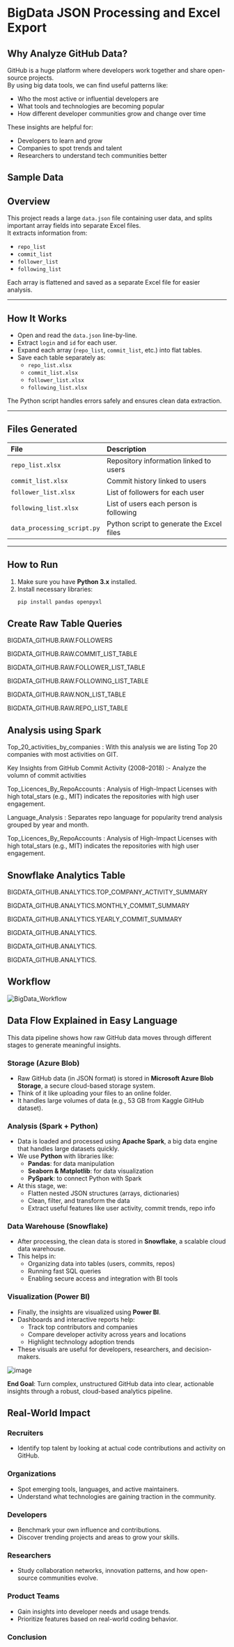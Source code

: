 # BigData JSON Processing and Excel Export

## Why Analyze GitHub Data?

GitHub is a huge platform where developers work together and share open-source projects.  
By using big data tools, we can find useful patterns like:

- Who the most active or influential developers are  
- What tools and technologies are becoming popular  
- How different developer communities grow and change over time  

These insights are helpful for:
- Developers to learn and grow  
- Companies to spot trends and talent  
- Researchers to understand tech communities better

## Sample Data
##  Overview
This project reads a large `data.json` file containing user data, and splits important array fields into separate Excel files.  
It extracts information from:
- `repo_list`
- `commit_list`
- `follower_list`
- `following_list`

Each array is flattened and saved as a separate Excel file for easier analysis.

---

##  How It Works
- Open and read the `data.json` line-by-line.
- Extract `login` and `id` for each user.
- Expand each array (`repo_list`, `commit_list`, etc.) into flat tables.
- Save each table separately as:
  - `repo_list.xlsx`
  - `commit_list.xlsx`
  - `follower_list.xlsx`
  - `following_list.xlsx`

The Python script handles errors safely and ensures clean data extraction.

---

##  Files Generated
| File | Description |
|:---|:---|
| `repo_list.xlsx` | Repository information linked to users |
| `commit_list.xlsx` | Commit history linked to users |
| `follower_list.xlsx` | List of followers for each user |
| `following_list.xlsx` | List of users each person is following |
| `data_processing_script.py` | Python script to generate the Excel files |

---

##  How to Run
1. Make sure you have **Python 3.x** installed.
2. Install necessary libraries:
   ```bash
   pip install pandas openpyxl

## Create Raw Table Queries

BIGDATA_GITHUB.RAW.FOLLOWERS

BIGDATA_GITHUB.RAW.COMMIT_LIST_TABLE

BIGDATA_GITHUB.RAW.FOLLOWER_LIST_TABLE

BIGDATA_GITHUB.RAW.FOLLOWING_LIST_TABLE

BIGDATA_GITHUB.RAW.NON_LIST_TABLE

BIGDATA_GITHUB.RAW.REPO_LIST_TABLE

## Analysis using Spark
Top_20_activities_by_companies : With this analysis we are listing Top 20 companies with most activities on GIT.

Key Insights from GitHub Commit Activity (2008–2018) :- Analyze the volumn of commit activities 

Top_Licences_By_RepoAccounts : Analysis of High-Impact Licenses with high total_stars (e.g., MIT) indicates the repositories with high user engagement.

Language_Analysis : Separates repo language for popularity trend analysis grouped by year and month.

Top_Licences_By_RepoAccounts : Analysis of High-Impact Licenses with high total_stars (e.g., MIT) indicates the repositories with high user engagement.

## Snowflake Analytics Table

BIGDATA_GITHUB.ANALYTICS.TOP_COMPANY_ACTIVITY_SUMMARY

BIGDATA_GITHUB.ANALYTICS.MONTHLY_COMMIT_SUMMARY

BIGDATA_GITHUB.ANALYTICS.YEARLY_COMMIT_SUMMARY

BIGDATA_GITHUB.ANALYTICS.

BIGDATA_GITHUB.ANALYTICS.

BIGDATA_GITHUB.ANALYTICS.

##  Workflow 

![BigData_Workflow](https://github.com/user-attachments/assets/3ca3c2ad-841a-4d65-a2e8-c7147eb7aefd)

##  Data Flow Explained in Easy Language

This data pipeline shows how raw GitHub data moves through different stages to generate meaningful insights.



###  Storage (Azure Blob)
- Raw GitHub data (in JSON format) is stored in **Microsoft Azure Blob Storage**, a secure cloud-based storage system.
- Think of it like uploading your files to an online folder.
- It handles large volumes of data (e.g., 53 GB from Kaggle GitHub dataset).



### Analysis (Spark + Python)
- Data is loaded and processed using **Apache Spark**, a big data engine that handles large datasets quickly.
- We use **Python** with libraries like:
  - **Pandas**: for data manipulation
  - **Seaborn & Matplotlib**: for data visualization
  - **PySpark**: to connect Python with Spark
- At this stage, we:
  - Flatten nested JSON structures (arrays, dictionaries)
  - Clean, filter, and transform the data
  - Extract useful features like user activity, commit trends, repo info



###  Data Warehouse (Snowflake)
- After processing, the clean data is stored in **Snowflake**, a scalable cloud data warehouse.
- This helps in:
  - Organizing data into tables (users, commits, repos)
  - Running fast SQL queries
  - Enabling secure access and integration with BI tools



### Visualization (Power BI)
- Finally, the insights are visualized using **Power BI**.
- Dashboards and interactive reports help:
  - Track top contributors and companies
  - Compare developer activity across years and locations
  - Highlight technology adoption trends
- These visuals are useful for developers, researchers, and decision-makers.

![image](https://github.com/user-attachments/assets/5fc11959-5762-40b3-ac3c-773414a65924)


 **End Goal**: Turn complex, unstructured GitHub data into clear, actionable insights through a robust, cloud-based analytics pipeline.

 ## Real-World Impact

### Recruiters
- Identify top talent by looking at actual code contributions and activity on GitHub.

### Organizations
- Spot emerging tools, languages, and active maintainers.
- Understand what technologies are gaining traction in the community.

### Developers
- Benchmark your own influence and contributions.
- Discover trending projects and areas to grow your skills.

### Researchers
- Study collaboration networks, innovation patterns, and how open-source communities evolve.

### Product Teams
- Gain insights into developer needs and usage trends.
- Prioritize features based on real-world coding behavior.

### Conclusion




